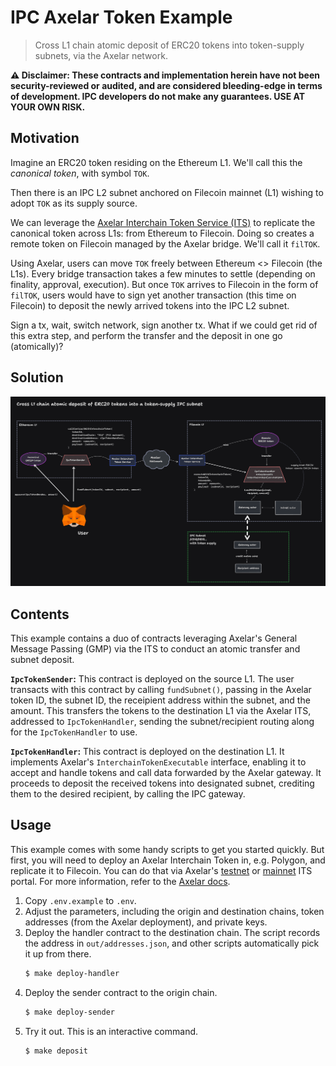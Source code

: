 # IPC Axelar Token Example

> Cross L1 chain atomic deposit of ERC20 tokens into token-supply subnets, via the Axelar network.

**⚠️ Disclaimer: These contracts and implementation herein have not been security-reviewed or audited, and are considered bleeding-edge in terms of development.
IPC developers do not make any guarantees.
USE AT YOUR OWN RISK.**

## Motivation

Imagine an ERC20 token residing on the Ethereum L1.
We'll call this the _canonical token_, with symbol `TOK`.

Then there is an IPC L2 subnet anchored on Filecoin mainnet (L1) wishing to adopt `TOK` as its supply source.

We can leverage the [Axelar Interchain Token Service (ITS)](https://interchain.axelar.dev/) to replicate the canonical token across L1s: from Ethereum to Filecoin.
Doing so creates a remote token on Filecoin managed by the Axelar bridge.
We'll call it `filTOK`.

Using Axelar, users can move `TOK` freely between Ethereum <> Filecoin (the L1s).
Every bridge transaction takes a few minutes to settle (depending on finality, approval, execution).
But once `TOK` arrives to Filecoin in the form of `filTOK`, users would have to sign yet another transaction (this time on Filecoin) to deposit the newly arrived tokens into the IPC L2 subnet.

Sign a tx, wait, switch network, sign another tx. What if we could get rid of this extra step, and perform the transfer and the deposit in one go (atomically)?

## Solution

![](./architecture.png)

## Contents

This example contains a duo of contracts leveraging Axelar's General Message Passing (GMP) via the ITS to conduct an atomic transfer and subnet deposit.

**`IpcTokenSender`:** This contract is deployed on the source L1. The user transacts with this contract by calling `fundSubnet()`, passing in the Axelar token ID, the subnet ID, the receipient address within the subnet, and the amount. This transfers the tokens to the destination L1 via the Axelar ITS, addressed to `IpcTokenHandler`, sending the subnet/recipient routing along for the `IpcTokenHandler` to use.

**`IpcTokenHandler`:** This contract is deployed on the destination L1. It implements Axelar's `InterchainTokenExecutable` interface, enabling it to accept and handle tokens and call data forwarded by the Axelar gateway. It proceeds to deposit the received tokens into designated subnet, crediting them to the desired recipient, by calling the IPC gateway.

## Usage

This example comes with some handy scripts to get you started quickly.
But first, you will need to deploy an Axelar Interchain Token in, e.g. Polygon, and replicate it to Filecoin.
You can do that via Axelar's [testnet](https://testnet.interchain.axelar.dev/) or [mainnet](https://interchain.axelar.dev/) ITS portal.
For more information, refer to the [Axelar docs](https://docs.axelar.dev/dev/send-tokens/interchain-tokens/create-token).

1. Copy `.env.example` to `.env`.
2. Adjust the parameters, including the origin and destination chains, token addresses (from the Axelar deployment), and private keys.
3. Deploy the handler contract to the destination chain. The script records the address in `out/addresses.json`, and other scripts automatically pick it up from there.
    ```bash
   $ make deploy-handler
   ```
4. Deploy the sender contract to the origin chain.
   ```bash
   $ make deploy-sender
   ```
5. Try it out. This is an interactive command.
    ```bash
   $ make deposit
    ```

